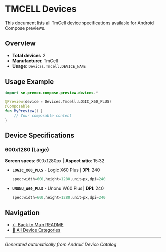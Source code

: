 # TMCELL Devices

This document lists all TmCell device specifications available for Android Compose previews.

## Overview

- **Total devices**: 2
- **Manufacturer**: TmCell
- **Usage**: `Devices.Tmcell.DEVICE_NAME`

## Usage Example

```kotlin
import se.premex.compose.preview.devices.*

@Preview(device = Devices.Tmcell.LOGIC_X60_PLUS)
@Composable
fun MyPreview() {
    // Your composable content
}
```

## Device Specifications

### 600x1280 (Large)

**Screen specs**: 600x1280px | **Aspect ratio**: 15:32

- **`LOGIC_X60_PLUS`** - Logic X60 Plus | **DPI**: 240
  ```kotlin
  spec:width=600,height=1280,unit=px,dpi=240
  ```

- **`UNONU_W60_PLUS`** - Unonu W60 Plus | **DPI**: 240
  ```kotlin
  spec:width=600,height=1280,unit=px,dpi=240
  ```

## Navigation

- [← Back to Main README](../../README.md)
- [📱 All Device Categories](../README.md)

---
*Generated automatically from Android Device Catalog*
